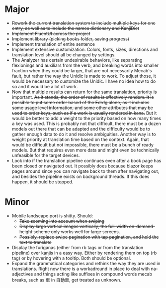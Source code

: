 ﻿# Major
- ~~Rework the current translation system to include multiple keys for one entry, as well as to include the names dictionary and KanjiDict~~
- ~~Implement FluentUI across the project~~
- ~~Implement library (picking books folder, saving progress)~~
- Implement translation of entire sentence
- Implement extensive customization. Colors, fonts, sizes, directions and translation level should all be changed by settings.
- The Analyzer has certain undesirable behaviors, like separating flexionings and auxiliars from the verb, and breaking words into smaller fraction when they could be larger, that are not necessarily Mecab's fault, but rather the way the Unidic is made to work. To adjust those, it would be necessary to customize the Unidic. I have no idea how to do so and it would be a lot of work.
- Now that multiple results can return for the same translation, priority is important. ~~As it stands, the order of results is effectively random. It is possible to put some order based of the Edrdg alone, as it includes some usage level information, and some other attributes that may be used to order keys, such as if a work is usually rendered in kana.~~ But it would be better to add a weight to the priority based on how many times a key was used. This is probably not that difficult, there must be a dozen models out there that can be adapted and the difficulty would be to gather enough data to do it and resolve ambiguities. Another way is to weight priority at translation time based on the context. Again, that would be difficult but not impossible, there must be a bunch of ready models. But that requires even more data and might even be technically unfeasible for the target devices.
- Look into if the translation pipeline continues even after a book page has been closed or navigated out. It possibly does because blazor keeps pages around since you can navigate back to them after navigating out, and besides the pipeline exists on background threads. If this does happen, it should be stopped.

# Minor
- ~~Mobile landscape port is shitty. Should:~~
	- ~~Take zooming into account when swiping~~
	- ~~Display large vertical images vertically, the full-width on-demand-height scheme only works well for large screens~~.
	- ~~Possibly, replace swipe pagination with tap pagination, and hold the text to translate~~
- Display the furiganas (either from rb tags or from the translation pipeline) over kanjis in a easy way. Either by rendering them on top (rb tag) or by hovering with a tooltip. Both should be optional.
- Expand the grammatical categories and rethink the way they are used in translations. Right now there is a workadround in place to deal with na-adjectives and things acting like suffixes in compound words mecab breaks, such as 車 in 自動車, get treated as unknown.

